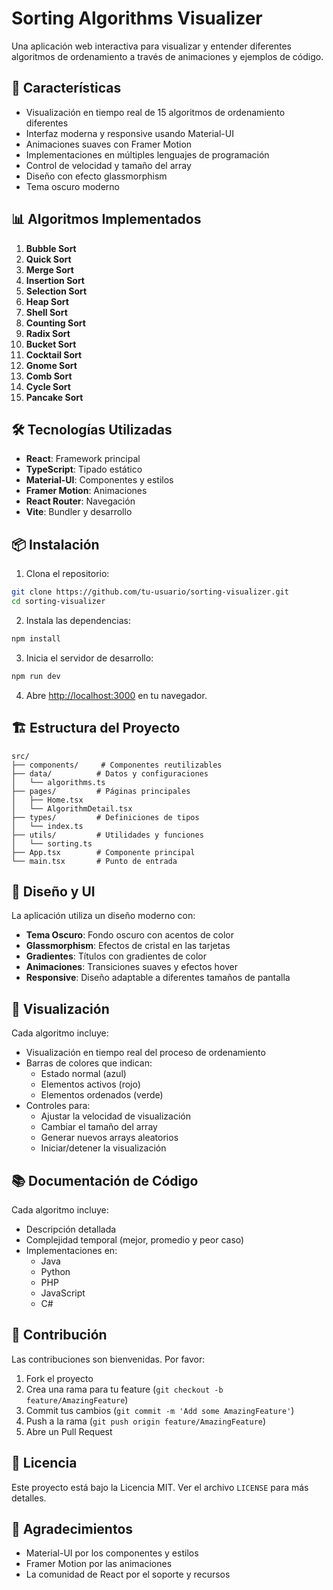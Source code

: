 # Sorting Algorithms Visualizer

Una aplicación web interactiva para visualizar y entender diferentes algoritmos de ordenamiento a través de animaciones y ejemplos de código.

## 🚀 Características

- Visualización en tiempo real de 15 algoritmos de ordenamiento diferentes
- Interfaz moderna y responsive usando Material-UI
- Animaciones suaves con Framer Motion
- Implementaciones en múltiples lenguajes de programación
- Control de velocidad y tamaño del array
- Diseño con efecto glassmorphism
- Tema oscuro moderno

## 📊 Algoritmos Implementados

1. **Bubble Sort**
2. **Quick Sort**
3. **Merge Sort**
4. **Insertion Sort**
5. **Selection Sort**
6. **Heap Sort**
7. **Shell Sort**
8. **Counting Sort**
9. **Radix Sort**
10. **Bucket Sort**
11. **Cocktail Sort**
12. **Gnome Sort**
13. **Comb Sort**
14. **Cycle Sort**
15. **Pancake Sort**

## 🛠️ Tecnologías Utilizadas

- **React**: Framework principal
- **TypeScript**: Tipado estático
- **Material-UI**: Componentes y estilos
- **Framer Motion**: Animaciones
- **React Router**: Navegación
- **Vite**: Bundler y desarrollo

## 📦 Instalación

1. Clona el repositorio:
```bash
git clone https://github.com/tu-usuario/sorting-visualizer.git
cd sorting-visualizer
```

2. Instala las dependencias:
```bash
npm install
```

3. Inicia el servidor de desarrollo:
```bash
npm run dev
```

4. Abre [http://localhost:3000](http://localhost:3000) en tu navegador.

## 🏗️ Estructura del Proyecto

```
src/
├── components/     # Componentes reutilizables
├── data/          # Datos y configuraciones
│   └── algorithms.ts
├── pages/         # Páginas principales
│   ├── Home.tsx
│   └── AlgorithmDetail.tsx
├── types/         # Definiciones de tipos
│   └── index.ts
├── utils/         # Utilidades y funciones
│   └── sorting.ts
├── App.tsx        # Componente principal
└── main.tsx       # Punto de entrada
```

## 🎨 Diseño y UI

La aplicación utiliza un diseño moderno con:

- **Tema Oscuro**: Fondo oscuro con acentos de color
- **Glassmorphism**: Efectos de cristal en las tarjetas
- **Gradientes**: Títulos con gradientes de color
- **Animaciones**: Transiciones suaves y efectos hover
- **Responsive**: Diseño adaptable a diferentes tamaños de pantalla

## 🧮 Visualización

Cada algoritmo incluye:

- Visualización en tiempo real del proceso de ordenamiento
- Barras de colores que indican:
  - Estado normal (azul)
  - Elementos activos (rojo)
  - Elementos ordenados (verde)
- Controles para:
  - Ajustar la velocidad de visualización
  - Cambiar el tamaño del array
  - Generar nuevos arrays aleatorios
  - Iniciar/detener la visualización

## 📚 Documentación de Código

Cada algoritmo incluye:

- Descripción detallada
- Complejidad temporal (mejor, promedio y peor caso)
- Implementaciones en:
  - Java
  - Python
  - PHP
  - JavaScript
  - C#

## 🤝 Contribución

Las contribuciones son bienvenidas. Por favor:

1. Fork el proyecto
2. Crea una rama para tu feature (`git checkout -b feature/AmazingFeature`)
3. Commit tus cambios (`git commit -m 'Add some AmazingFeature'`)
4. Push a la rama (`git push origin feature/AmazingFeature`)
5. Abre un Pull Request

## 📝 Licencia

Este proyecto está bajo la Licencia MIT. Ver el archivo `LICENSE` para más detalles.

## 🙏 Agradecimientos

- Material-UI por los componentes y estilos
- Framer Motion por las animaciones
- La comunidad de React por el soporte y recursos
